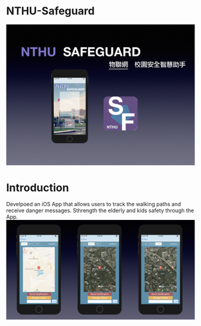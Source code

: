 # NTHU-Safeguard

![image](https://github.com/Yi-Cheng0101/NTHU-Safeguard/blob/main/NTHU_Safeguard_img_1.png)
# Introduction
  Develpoed an iOS App that allows users to track the walking paths and receive danger messages. Sthrength the elderly and kids safety through the App.
![image](https://github.com/Yi-Cheng0101/NTHU-Safeguard/blob/main/NTHU_Safeguard_img_2.png)
